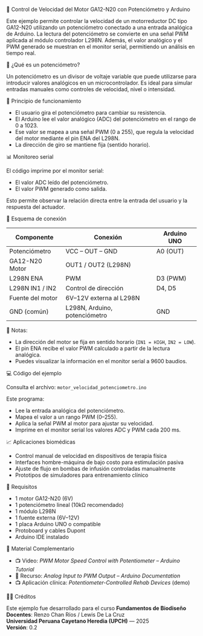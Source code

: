 📘 Control de Velocidad del Motor GA12-N20 con Potenciómetro y Arduino

Este ejemplo permite controlar la velocidad de un motorreductor DC tipo GA12-N20 utilizando un potenciómetro conectado a una entrada analógica de Arduino. La lectura del potenciómetro se convierte en una señal PWM aplicada al módulo controlador L298N. Además, el valor analógico y el PWM generado se muestran en el monitor serial, permitiendo un análisis en tiempo real.

🔧 ¿Qué es un potenciómetro?

Un potenciómetro es un divisor de voltaje variable que puede utilizarse para introducir valores analógicos en un microcontrolador. Es ideal para simular entradas manuales como controles de velocidad, nivel o intensidad.

🔬 Principio de funcionamiento

- El usuario gira el potenciómetro para cambiar su resistencia.
- El Arduino lee el valor analógico (ADC) del potenciómetro en el rango de 0 a 1023.
- Ese valor se mapea a una señal PWM (0 a 255), que regula la velocidad del motor mediante el pin ENA del L298N.
- La dirección de giro se mantiene fija (sentido horario).

📊 Monitoreo serial

El código imprime por el monitor serial:

- El valor ADC leído del potenciómetro.
- El valor PWM generado como salida.

Esto permite observar la relación directa entre la entrada del usuario y la respuesta del actuador.

🔌 Esquema de conexión

| Componente         | Conexión                       | Arduino UNO |
|--------------------|--------------------------------|-------------|
| Potenciómetro      | VCC – OUT – GND                | A0 (OUT)    |
| GA12-N20 Motor     | OUT1 / OUT2 (L298N)            |             |
| L298N ENA          | PWM                            | D3 (PWM)    |
| L298N IN1 / IN2    | Control de dirección           | D4, D5      |
| Fuente del motor   | 6V–12V externa al L298N        |             |
| GND (común)        | L298N, Arduino, potenciómetro  | GND         |

📍 Notas:

- La dirección del motor se fija en sentido horario (`IN1 = HIGH`, `IN2 = LOW`).
- El pin ENA recibe el valor PWM calculado a partir de la lectura analógica.
- Puedes visualizar la información en el monitor serial a 9600 baudios.

💻 Código del ejemplo

Consulta el archivo: `motor_velocidad_potenciometro.ino`

Este programa:

- Lee la entrada analógica del potenciómetro.
- Mapea el valor a un rango PWM (0–255).
- Aplica la señal PWM al motor para ajustar su velocidad.
- Imprime en el monitor serial los valores ADC y PWM cada 200 ms.

📈 Aplicaciones biomédicas

- Control manual de velocidad en dispositivos de terapia física
- Interfaces hombre-máquina de bajo costo para estimulación pasiva
- Ajuste de flujo en bombas de infusión controladas manualmente
- Prototipos de simuladores para entrenamiento clínico

📎 Requisitos

- 1 motor GA12-N20 (6V)
- 1 potenciómetro lineal (10kΩ recomendado)
- 1 módulo L298N
- 1 fuente externa (6V–12V)
- 1 placa Arduino UNO o compatible
- Protoboard y cables Dupont
- Arduino IDE instalado

🎥 Material Complementario

- 📺 Video: *PWM Motor Speed Control with Potentiometer – Arduino Tutorial*
- 📄 Recurso: *Analog Input to PWM Output – Arduino Documentation*
- 📺 Aplicación clínica: *Potentiometer-Controlled Rehab Devices* (demo)

🧑‍🏫 Créditos

Este ejemplo fue desarrollado para el curso **Fundamentos de Biodiseño**  
**Docentes**: Renzo Chan Ríos / Lewis De La Cruz  
**Universidad Peruana Cayetano Heredia (UPCH)** — 2025  
**Versión**: 0.2


